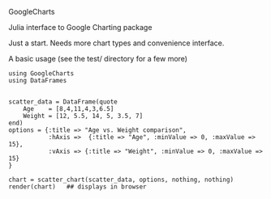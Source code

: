 GoogleCharts

Julia interface to Google Charting package

Just a start. Needs more chart types and convenience interface.

A basic usage (see the test/ directory for a few more)

```
using GoogleCharts
using DataFrames


scatter_data = DataFrame(quote
    Age    = [8,4,11,4,3,6.5]
    Weight = [12, 5.5, 14, 5, 3.5, 7]
end)
options = {:title => "Age vs. Weight comparison",
           :hAxis =>  {:title => "Age", :minValue => 0, :maxValue => 15},	
           :vAxis => {:title => "Weight", :minValue => 0, :maxValue => 15}
}

chart = scatter_chart(scatter_data, options, nothing, nothing)
render(chart)   ## displays in browser
```
